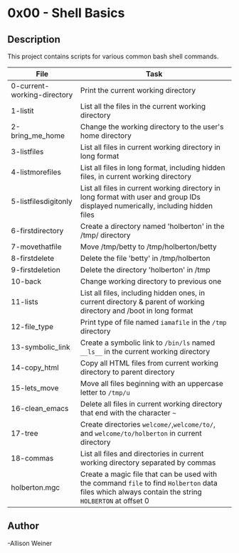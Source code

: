 ﻿# 0x00 - Shell Basics
## Description

This project contains scripts for various common bash shell commands.

File | Task
-----|-----
0-current-working-directory | Print the current working directory
1-listit | List all the files in the current working directory
2-bring_me_home | Change the working directory to the user's home directory
3-listfiles | List all files in current working directory in long format
4-listmorefiles | List all files in long format, including hidden files, in current working directory
5-listfilesdigitonly | List all files in current working directory in long format with user and group IDs displayed numerically, including hidden files
6-firstdirectory | Create a directory named 'holberton' in the /tmp/ directory
7-movethatfile | Move /tmp/betty to /tmp/holberton/betty
8-firstdelete | Delete the file 'betty' in /tmp/holberton
9-firstdeletion | Delete the directory 'holberton' in /tmp
10-back | Change working directory to previous one
11-lists | List all files, including hidden ones, in current directory & parent of working directory and /boot in long format
12-file_type | Print type of file named `iamafile` in the `/tmp` directory
13-symbolic_link | Create a symbolic link to `/bin/ls` named `__ls__` in the current working directory
14-copy_html | Copy all HTML files from current working directory to parent directory
15-lets_move | Move all files beginning with an uppercase letter to `/tmp/u`
16-clean_emacs | Delete all files in current working directory that end with the character `~`
17-tree | Create directories `welcome/`,`welcome/to/`, and `welcome/to/holberton` in current directory
18-commas | List all files and directories in current working directory separated by commas
holberton.mgc | Create a magic file that can be used with the command `file` to find `Holberton` data files which always contain the string `HOLBERTON` at offset 0
## Author
-Allison Weiner


